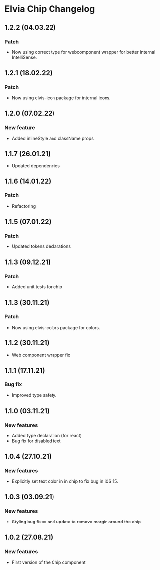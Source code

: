 # Elvia Chip Changelog

## 1.2.2 (04.03.22)

### Patch

- Now using correct type for webcomponent wrapper for better internal IntelliSense.

## 1.2.1 (18.02.22)

### Patch

- Now using elvis-icon package for internal icons.

## 1.2.0 (07.02.22)

### New feature

- Added inlineStyle and className props

## 1.1.7 (26.01.21)

- Updated dependencies

## 1.1.6 (14.01.22)

### Patch

- Refactoring

## 1.1.5 (07.01.22)

### Patch

- Updated tokens declarations

## 1.1.3 (09.12.21)

### Patch

- Added unit tests for chip

## 1.1.3 (30.11.21)

### Patch

- Now using elvis-colors package for colors.

## 1.1.2 (30.11.21)

- Web component wrapper fix

## 1.1.1 (17.11.21)

### Bug fix

- Improved type safety.

## 1.1.0 (03.11.21)

### New features

- Added type declaration (for react)
- Bug fix for disabled text

## 1.0.4 (27.10.21)

### New features

- Explicitly set text color in in chip to fix bug in iOS 15.

## 1.0.3 (03.09.21)

### New features

- Styling bug fixes and update to remove margin around the chip

## 1.0.2 (27.08.21)

### New features

- First version of the Chip component
